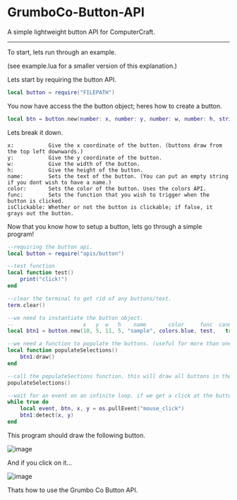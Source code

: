 # GrumboCo-Button-API
A simple lightweight button API for ComputerCraft.

----------------------------------------------------------------------------------------

To start, lets run through an example.

(see example.lua for a smaller version of this explanation.)

Lets start by requiring the button API.

```lua
local button = require("FILEPATH")
```

You now have access the the button object; heres how to create a button.

```lua
local btn = button.new(number: x, number: y, number: w, number: h, string: name, number: color, function: func, boolean: isClickable)
```

Lets break it down.

```
x:           Give the x coordinate of the button. (buttons draw from the top left downwards.)
y:           Give the y coordinate of the button.
w:           Give the width of the button.
h:           Give the height of the button.
name:        Sets the text of the button. (You can put an empty string if you dont wish to have a name.)
color:       Sets the color of the button. Uses the colors API.
func:        Sets the function that you wish to trigger when the button is clicked.
isClickable: Whether or not the button is clickable; if false, it grays out the button.
```

Now that you know how to setup a button, lets go through a simple program!

```lua
--requiring the button api.
local button = require("apis/button")

--test function
local function test()
    print("click!")
end

--clear the terminal to get rid of any buttons/text.
term.clear()

--we need to instantiate the button object.
--                      x   y  w   h    name       color     func  canClick
local btn1 = button.new(10, 5, 11, 5, "sample", colors.blue, test,   true)

--we need a function to populate the buttons. (useful for more than one button)
local function populateSelections()
    btn1:draw()
end

--call the populateSections function. this will draw all buttons in the function to the screen.
populateSelections()

--wait for an event on an infinite loop. if we get a click at the buttons x and y, call the function.
while true do
    local event, btn, x, y = os.pullEvent("mouse_click")
    btn1:detect(x, y)
end
```

This program should draw the following button.

![image](https://user-images.githubusercontent.com/97827691/185297920-9638923e-e0d5-4cf1-aac2-d154eda5ac41.png)

And if you click on it...

![image](https://user-images.githubusercontent.com/97827691/185297970-0fc46ab1-4ad5-4a97-8d49-cc2b41007c0f.png)

Thats how to use the Grumbo Co Button API.
